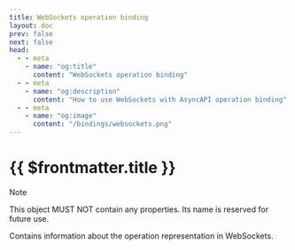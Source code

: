 ```yaml
---
title: WebSockets operation binding
layout: doc
prev: false
next: false
head:
  - - meta
    - name: "og:title"
      content: "WebSockets operation binding"
  - - meta
    - name: "og:description"
      content: "How to use WebSockets with AsyncAPI operation binding"
  - - meta
    - name: "og:image"
      content: "/bindings/websockets.png"
---
```


# {{ $frontmatter.title }}

> [!NOTE]
> This object MUST NOT contain any properties. Its name is reserved for future use.

Contains information about the operation representation in WebSockets.